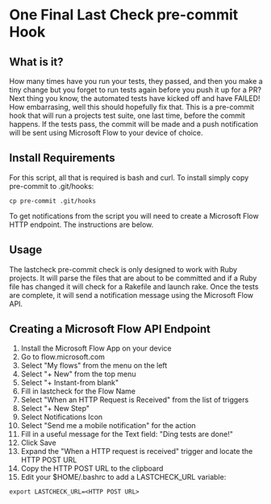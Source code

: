 # One Final Last Check pre-commit Hook

## What is it?

How many times have you run your tests, they passed, and then you make a tiny
change but you forget to run tests again before you push it up for a PR? Next thing you
know, the automated tests have kicked off and have FAILED! How embarrasing,
well this should hopefully fix that. This is a pre-commit hook that will run a
projects test suite, one last time, before the commit happens. If the tests pass,
the commit will be made and a push notification will be sent using Microsoft
Flow to your device of choice.


## Install Requirements

For this script, all that is required is bash and curl. To install simply copy
pre-commit to .git/hooks:

```
cp pre-commit .git/hooks
```
To get notifications from the script you will need to create a Microsoft Flow
HTTP endpoint. The instructions are below.


## Usage

The lastcheck pre-commit check is only designed to work with Ruby projects. It
will parse the files that are about to be committed and if a Ruby file has
changed it will check for a Rakefile and launch rake. Once the tests are
complete, it will send a notification message using the Microsoft Flow API.


## Creating a Microsoft Flow API Endpoint

1. Install the Microsoft Flow App on your device
2. Go to flow.microsoft.com
3. Select "My flows" from the menu on the left
4. Select "+ New" from the top menu
5. Select "+ Instant-from blank"
6. Fill in lastcheck for the Flow Name
7. Select "When an HTTP Request is Received" from the list of triggers
8. Select "+ New Step"
9. Select Notifications Icon
10. Select "Send me a mobile notification" for the action
11. Fill in a useful message for the Text field: "Ding tests are done!"
12. Click Save
13. Expand the "When a HTTP request is received" trigger and locate the HTTP POST URL
14. Copy the HTTP POST URL to the clipboard
15. Edit your $HOME/.bashrc to add a LASTCHECK_URL variable:

```
export LASTCHECK_URL=<HTTP POST URL>
```

